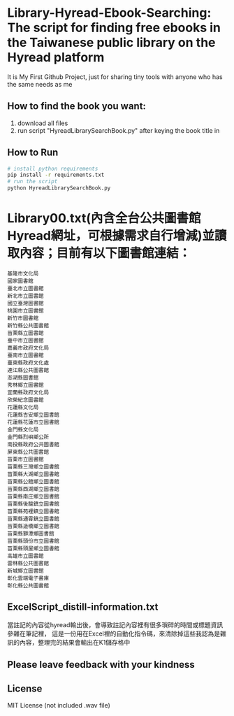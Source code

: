 # Library-Hyread-Ebook-Searching: The script for finding free ebooks in the Taiwanese public library on the Hyread platform
It is My First Github Project, just for sharing tiny tools with anyone who has the same needs as me 

## How to find the book you want: 
1. download all files
2. run script "HyreadLibrarySearchBook.py" after keying the book title in

## How to Run
```sh
# install python requirements
pip install -r requirements.txt
# run the script
python HyreadLibrarySearchBook.py
```
 
# Library00.txt(內含全台公共圖書館Hyread網址，可根據需求自行增減)並讀取內容；目前有以下圖書館連結：
```
基隆市文化局
國家圖書館
臺北市立圖書館
新北市立圖書館
國立臺灣圖書館
桃園市立圖書館
新竹市圖書館
新竹縣公共圖書館
苗栗縣立圖書館
臺中市立圖書館
嘉義市政府文化局
臺南市立圖書館
臺東縣政府文化處
連江縣公共圖書館
澎湖縣圖書館
秀林鄉立圖書館
宜蘭縣政府文化局
欣榮紀念圖書館
花蓮縣文化局
花蓮縣吉安鄉立圖書館
花蓮縣花蓮市立圖書館
金門縣文化局
金門縣烈嶼鄉公所
南投縣政府公共圖書館
屏東縣公共圖書館
苗栗市立圖書館
苗栗縣三灣鄉立圖書館
苗栗縣大湖鄉立圖書館
苗栗縣公館鄉立圖書館
苗栗縣西湖鄉立圖書館
苗栗縣南庄鄉立圖書館
苗栗縣後龍鎮立圖書館
苗栗縣苑裡鎮立圖書館
苗栗縣通霄鎮立圖書館
苗栗縣造橋鄉立圖書館
苗栗縣獅潭鄉圖書館
苗栗縣頭份市立圖書館
苗栗縣頭屋鄉立圖書館
高雄市立圖書館
雲林縣公共圖書館
新城鄉立圖書館
彰化雲端電子書庫
彰化縣公共圖書館
```

## ExcelScript_distill-information.txt
當註記的內容從hyread輸出後，會導致註記內容裡有很多瑣碎的時間或標題資訊參雜在筆記裡，
這是一份用在Excel裡的自動化指令碼，來清除掉這些我認為是雜訊的內容，整理完的結果會輸出在K1儲存格中

## Please leave feedback with your kindness 

## License
MIT License (not included .wav file)
